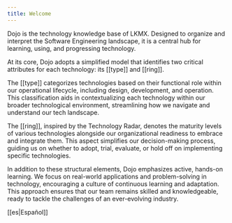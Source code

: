```yaml
---
title: Welcome
---
```

Dojo is the technology knowledge base of LKMX. Designed to organize and interpret the Software Engineering landscape, it is a central hub for learning, using, and progressing technology.

At its core, Dojo adopts a simplified model that identifies two critical attributes for each technology: its [[type]] and [[ring]].

The [[type]] categorizes technologies based on their functional role within our operational lifecycle, including design, development, and operation. This classification aids in contextualizing each technology within our broader technological environment, streamlining how we navigate and understand our tech landscape.

The [[ring]], inspired by the Technology Radar, denotes the maturity levels of various technologies alongside our organizational readiness to embrace and integrate them. This aspect simplifies our decision-making process, guiding us on whether to adopt, trial, evaluate, or hold off on implementing specific technologies.

In addition to these structural elements, Dojo emphasizes active, hands-on learning. We focus on real-world applications and problem-solving in technology, encouraging a culture of continuous learning and adaptation. This approach ensures that our team remains skilled and knowledgeable, ready to tackle the challenges of an ever-evolving industry.

[[es|Español]]
